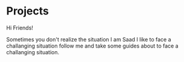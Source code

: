# Projects

Hi Friends!

Sometimes you don't realize the situation I am Saad I like to face a challanging situation
follow me and take some guides about to face a challanging situation.
